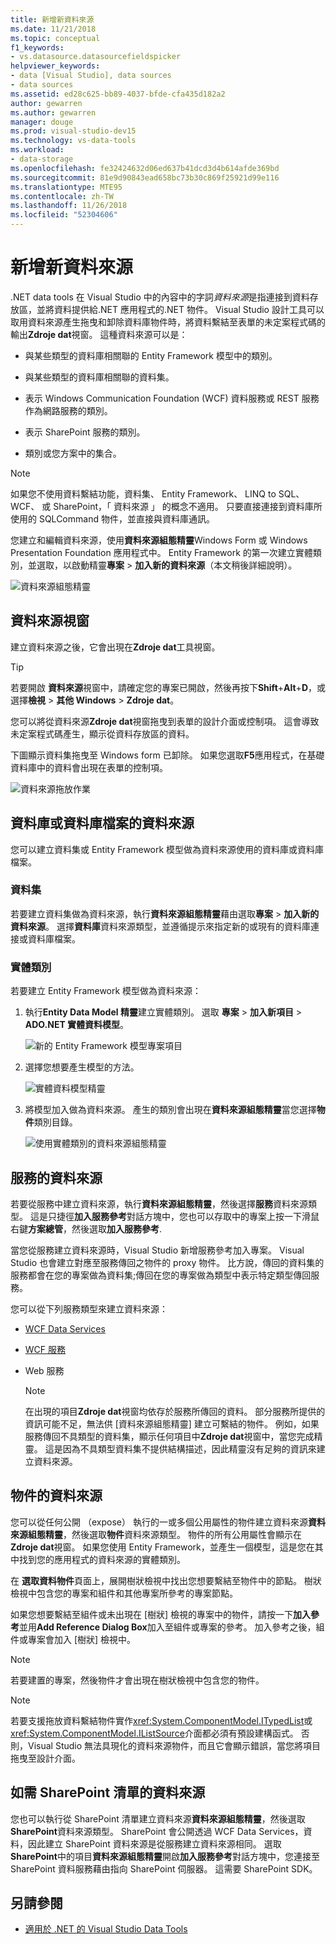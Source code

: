 ```yaml
---
title: 新增新資料來源
ms.date: 11/21/2018
ms.topic: conceptual
f1_keywords:
- vs.datasource.datasourcefieldspicker
helpviewer_keywords:
- data [Visual Studio], data sources
- data sources
ms.assetid: ed28c625-bb89-4037-bfde-cfa435d182a2
author: gewarren
ms.author: gewarren
manager: douge
ms.prod: visual-studio-dev15
ms.technology: vs-data-tools
ms.workload:
- data-storage
ms.openlocfilehash: fe32424632d06ed637b41dcd3d4b614afde369bd
ms.sourcegitcommit: 81e9d90843ead658bc73b30c869f25921d99e116
ms.translationtype: MTE95
ms.contentlocale: zh-TW
ms.lasthandoff: 11/26/2018
ms.locfileid: "52304606"
---
```

# <a name="add-new-data-sources"></a>新增新資料來源

.NET data tools 在 Visual Studio 中的內容中的字詞*資料來源*是指連接到資料存放區，並將資料提供給.NET 應用程式的.NET 物件。 Visual Studio 設計工具可以取用資料來源產生拖曳和卸除資料庫物件時，將資料繫結至表單的未定案程式碼的輸出**Zdroje dat**視窗。 這種資料來源可以是：

- 與某些類型的資料庫相關聯的 Entity Framework 模型中的類別。

- 與某些類型的資料庫相關聯的資料集。

- 表示 Windows Communication Foundation (WCF) 資料服務或 REST 服務作為網路服務的類別。

- 表示 SharePoint 服務的類別。

- 類別或您方案中的集合。

> [!NOTE]
> 如果您不使用資料繫結功能，資料集、 Entity Framework、 LINQ to SQL、 WCF、 或 SharePoint，「 資料來源 」 的概念不適用。 只要直接連接到資料庫所使用的 SQLCommand 物件，並直接與資料庫通訊。

您建立和編輯資料來源，使用**資料來源組態精靈**Windows Form 或 Windows Presentation Foundation 應用程式中。 Entity Framework 的第一次建立實體類別，並選取，以啟動精靈**專案** > **加入新的資料來源**（本文稍後詳細說明）。

![資料來源組態精靈](../data-tools/media/data-source-configuration-wizard.png)

## <a name="data-sources-window"></a>資料來源視窗

建立資料來源之後，它會出現在**Zdroje dat**工具視窗。

> [!TIP]
> 若要開啟 **資料來源**視窗中，請確定您的專案已開啟，然後再按下**Shift**+**Alt**+**D**，或選擇**檢視** > **其他 Windows** > **Zdroje dat**。

您可以將從資料來源**Zdroje dat**視窗拖曳到表單的設計介面或控制項。 這會導致未定案程式碼產生，顯示從資料存放區的資料。

下圖顯示資料集拖曳至 Windows form 已卸除。 如果您選取**F5**應用程式，在基礎資料庫中的資料會出現在表單的控制項。

![資料來源拖放作業](../data-tools/media/raddata-data-source-drag-operation.png)

## <a name="data-source-for-a-database-or-a-database-file"></a>資料庫或資料庫檔案的資料來源

您可以建立資料集或 Entity Framework 模型做為資料來源使用的資料庫或資料庫檔案。

### <a name="dataset"></a>資料集

若要建立資料集做為資料來源，執行**資料來源組態精靈**藉由選取**專案** > **加入新的資料來源**。 選擇**資料庫**資料來源類型，並遵循提示來指定新的或現有的資料庫連接或資料庫檔案。

### <a name="entity-classes"></a>實體類別

若要建立 Entity Framework 模型做為資料來源：

1. 執行**Entity Data Model 精靈**建立實體類別。 選取 **專案** > **加入新項目** > **ADO.NET 實體資料模型**。

   ![新的 Entity Framework 模型專案項目](../data-tools/media/raddata-new-entity-framework-model-project-item.png)

1. 選擇您想要產生模型的方法。

   ![實體資料模型精靈](../data-tools/media/raddata-entity-data-model-wizard.png)

1. 將模型加入做為資料來源。 產生的類別會出現在**資料來源組態精靈**當您選擇**物件**類別目錄。

   ![使用實體類別的資料來源組態精靈](../data-tools/media/raddata-data-source-configuration-wizard-with-entity-classes.png)

## <a name="data-source-for-a-service"></a>服務的資料來源

若要從服務中建立資料來源，執行**資料來源組態精靈**，然後選擇**服務**資料來源類型。 這是只捷徑**加入服務參考**對話方塊中，您也可以存取中的專案上按一下滑鼠右鍵**方案總管**，然後選取**加入服務參考**.

當您從服務建立資料來源時，Visual Studio 新增服務參考加入專案。 Visual Studio 也會建立對應至服務傳回之物件的 proxy 物件。 比方說，傳回的資料集的服務都會在您的專案做為資料集;傳回在您的專案做為類型中表示特定類型傳回服務。

您可以從下列服務類型來建立資料來源：

- [WCF Data Services](/dotnet/framework/data/wcf/wcf-data-services-overview)

- [WCF 服務](../data-tools/windows-communication-foundation-services-and-wcf-data-services-in-visual-studio.md)

- Web 服務

    > [!NOTE]
    > 在出現的項目**Zdroje dat**視窗均依存於服務所傳回的資料。 部分服務所提供的資訊可能不足，無法供 [資料來源組態精靈] 建立可繫結的物件。 例如，如果服務傳回不具類型的資料集，顯示任何項目中**Zdroje dat**視窗中，當您完成精靈。 這是因為不具類型資料集不提供結構描述，因此精靈沒有足夠的資訊來建立資料來源。

## <a name="data-source-for-an-object"></a>物件的資料來源

您可以從任何公開 （expose） 執行的一或多個公用屬性的物件建立資料來源**資料來源組態精靈**，然後選取**物件**資料來源類型。 物件的所有公用屬性會顯示在**Zdroje dat**視窗。 如果您使用 Entity Framework，並產生一個模型，這是您在其中找到您的應用程式的資料來源的實體類別。

在 **選取資料物件**頁面上，展開樹狀檢視中找出您想要繫結至物件中的節點。 樹狀檢視中包含您的專案和組件和其他專案所參考的專案節點。

如果您想要繫結至組件或未出現在 [樹狀] 檢視的專案中的物件，請按一下**加入參考**並用**Add Reference Dialog Box**加入至組件或專案的參考。 加入參考之後，組件或專案會加入 [樹狀] 檢視中。

> [!NOTE]
> 若要建置的專案，然後物件才會出現在樹狀檢視中包含您的物件。

> [!NOTE]
> 若要支援拖放資料繫結物件實作<xref:System.ComponentModel.ITypedList>或<xref:System.ComponentModel.IListSource>介面都必須有預設建構函式。 否則，Visual Studio 無法具現化的資料來源物件，而且它會顯示錯誤，當您將項目拖曳至設計介面。

## <a name="data-source-for-a-sharepoint-list"></a>如需 SharePoint 清單的資料來源

您也可以執行從 SharePoint 清單建立資料來源**資料來源組態精靈**，然後選取**SharePoint**資料來源類型。 SharePoint 會公開透過 WCF Data Services，資料，因此建立 SharePoint 資料來源是從服務建立資料來源相同。 選取**SharePoint**中的項目**資料來源組態精靈**開啟**加入服務參考**對話方塊中，您連接至 SharePoint 資料服務藉由指向 SharePoint 伺服器。 這需要 SharePoint SDK。

## <a name="see-also"></a>另請參閱

- [適用於 .NET 的 Visual Studio Data Tools](../data-tools/visual-studio-data-tools-for-dotnet.md)